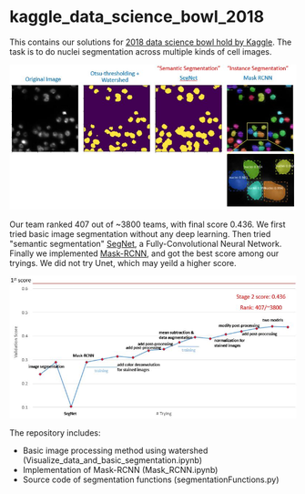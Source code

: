 # kaggle_data_science_bowl_2018

This contains our solutions for [2018 data science bowl hold by Kaggle](https://www.kaggle.com/c/data-science-bowl-2018/). The task is to do nuclei segmentation across multiple kinds of cell images.

![Nuclei Segmentation Summary](./assets/img1.JPG)

Our team ranked 407 out of ~3800 teams, with final score 0.436. We first tried basic image segmentation without any deep learning. Then tried "semantic segmentation" [SegNet](http://mi.eng.cam.ac.uk/projects/segnet/tutorial.html), a Fully-Convolutional Neural Network. Finally we implemented [Mask-RCNN](https://github.com/matterport/Mask_RCNN), and got the best score among our tryings. We did not try Unet, which may yeild a higher score.

![Tryings](./assets/img2.JPG)

The repository includes:

* Basic image processing method using watershed (Visualize_data_and_basic_segmentation.ipynb)
* Implementation of Mask-RCNN (Mask_RCNN.ipynb)
* Source code of segmentation functions (segmentationFunctions.py)
